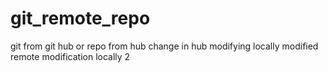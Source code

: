 # git_remote_repo
git from git hub or repo from hub
change in hub
modifying locally
modified remote
modification locally 2
